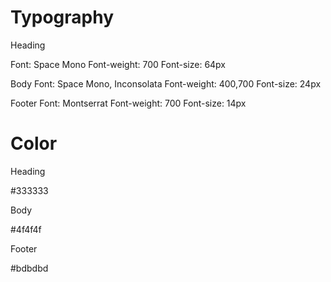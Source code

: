 # Typography

Heading

Font: Space Mono
Font-weight: 700
Font-size: 64px

Body
Font: Space Mono, Inconsolata
Font-weight: 400,700
Font-size: 24px


Footer
Font: Montserrat
Font-weight: 700
Font-size: 14px


# Color

Heading

#333333

Body

#4f4f4f

Footer

#bdbdbd

